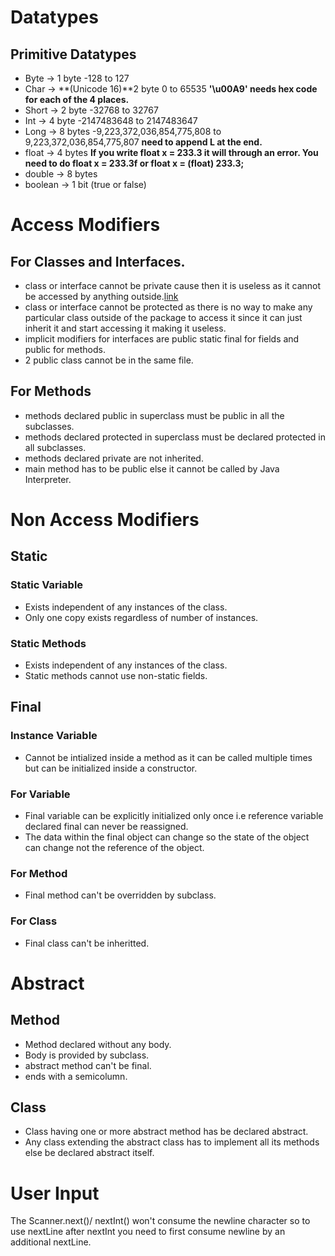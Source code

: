 # Datatypes
## Primitive Datatypes
- Byte -> 1 byte -128 to 127
- Char -> **(Unicode 16)**2 byte 0 to 65535 **'\u00A9' needs hex code for each of the 4 places.**
- Short -> 2 byte -32768 to 32767
- Int -> 4 byte -2147483648 to 2147483647
- Long -> 8 bytes -9,223,372,036,854,775,808 to 9,223,372,036,854,775,807 **need to append L at the end.**
- float -> 4 bytes
    **If you write float x = 233.3 it will through an error. You need to do float x = 233.3f or float x = (float) 233.3;**
- double -> 8 bytes
- boolean -> 1 bit (true or false)


# Access Modifiers
## For Classes and Interfaces.
- class or interface cannot be private cause then it is useless as it cannot be accessed by anything outside.[link](http://net-informations.com/java/cjava/private.htm)
- class or interface  cannot be protected as there is no way to make any particular class outside of the package to access it since it can just inherit it and start accessing it making it useless.
- implicit modifiers for interfaces are public static final for fields and public for methods.
- 2 public class cannot be in the same file.

## For Methods
- methods declared public in superclass must be public in all the subclasses.
- methods declared protected in superclass must be declared protected in all subclasses.
- methods declared private are not inherited.
- main method has to be public else it cannot be called by Java Interpreter.

# Non Access Modifiers
## Static
### Static Variable
- Exists independent of any instances of the class.
- Only one copy exists regardless of number of instances.
### Static Methods
- Exists independent of any instances of the class.
- Static methods cannot use non-static fields.

## Final
### Instance Variable
- Cannot be intialized inside a method as it can be called multiple times but can be initialized inside a constructor.
### For Variable
- Final variable can be explicitly initialized only once i.e reference variable declared final can never be reassigned.
- The data within the final object can change so the state of the object can change not the reference of the object.
### For Method
- Final method can't be overridden by subclass.
### For Class
- Final class can't be inheritted.


# Abstract
## Method
- Method declared without any body.
- Body is provided by subclass.
- abstract method can't be final.
- ends with a semicolumn.
## Class
- Class having one or more abstract method has be declared abstract.
- Any class extending the abstract class has to implement all its methods else be declared abstract itself.

# User Input
The Scanner.next()/ nextInt() won't consume the newline character so to use nextLine after nextInt you need to first consume newline by an additional nextLine.